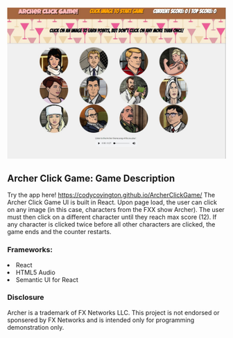 
![alt text](https://github.com/codycovington/ArcherClickGame/blob/master/readmeImage.jpg)

## Archer Click Game: Game Description
Try the app here! https://codycovington.github.io/ArcherClickGame/
The Archer Click Game UI is built in React. Upon page load, the user can click on any image (in this case, characters from the FXX show Archer). The user must then click on a different character until they reach max score (12). If any character is clicked twice before all other characters are clicked, the game ends and the counter restarts.

### Frameworks:

<li>React</li>
<li>HTML5 Audio</li>
<li>Semantic UI for React</li>

### Disclosure
Archer is a trademark of FX Networks LLC. This project is not endorsed or sponsered by FX Networks and is intended only for programming demonstration only.
